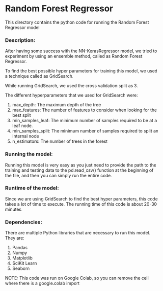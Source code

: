 ﻿# Random Forest Regressor

This directory contains the python code for running the Random Forest Regressor model

### Description:
After having some success with the NN-KerasRegressor model, we tried to experiment by using an ensemble method, called as Random Forest Regressor.

To find the best possible hyper parameters for training this model, we used a technique called as GridSearch.

While running GridSearch, we used the cross validation split as 3.

The different hyperparameters that we used for GridSearch were:

1) max_depth: The maximum depth of the tree
2) max_features: The number of features to consider when looking for the best split
3) min_samples_leaf: The minimum number of samples required to be at a leaf node.
4) min_samples_split: The minimum number of samples required to split an internal node
5) n_estimators: The number of trees in the forest

### Running the model:
Running this model is very easy as you just need to provide the path to the training and testing data to the pd.read_csv() function at the beginning of the file, and then you can simply run the entire code.

### Runtime of the model:
Since we are using GridSearch to find the best hyper parameters, this code takes a lot of time to execute. The running time of this code is about 20-30 minutes.

### Dependencies:
There are multiple Python libraries that are necessary to run this model. They are:
1) Pandas
2) Numpy
3) Matplotlib
4) SciKit Learn
5) Seaborn

NOTE: This code was run on Google Colab, so you can remove the cell where there is a google.colab import
